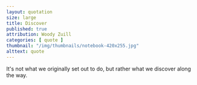 ```yaml
---
layout: quotation
size: large
title: Discover
published: true
attribution: Woody Zuill
categories: [ quote ]
thumbnail: "/img/thumbnails/notebook-420x255.jpg"
alttext: quote
---
```


It's not what we originally set out to do, but rather 
what we discover along the way.
